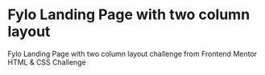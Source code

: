 # Fylo Landing Page with two column layout 
 Fylo Landing Page with two column layout challenge from Frontend Mentor HTML & CSS Challenge
